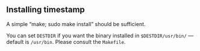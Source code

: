 ## Installing timestamp

A simple “make; sudo make install” should be sufficient.

You can set `DESTDIR` if you want the binary installed in
`$DESTDIR/usr/bin/` — default is `/usr/bin`. Please consult
the `Makefile`.
